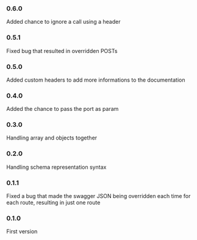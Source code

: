 ### 0.6.0

Added chance to ignore a call using a header

### 0.5.1

Fixed bug that resulted in overridden POSTs

### 0.5.0

Added custom headers to add more informations to the documentation

### 0.4.0

Added the chance to pass the port as param

### 0.3.0

Handling array and objects together

### 0.2.0

Handling schema representation syntax

### 0.1.1

Fixed a bug that made the swagger JSON being overridden each time for each route, resulting in just one route

### 0.1.0

First version

